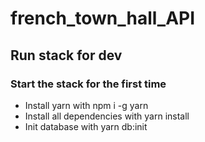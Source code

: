 # french_town_hall_API

## Run stack for dev

### Start the stack for the first time
* Install yarn with npm i -g yarn
* Install all dependencies with yarn install
* Init database with yarn db:init


